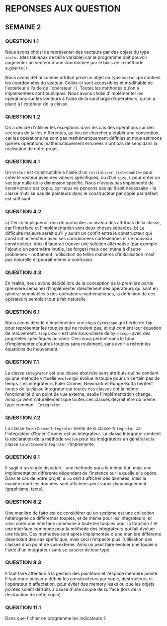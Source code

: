 # REPONSES AUX QUESTION

## SEMAINE 2

### QUESTION 1.1

Nous avons choisi de représenter des vecteurs par des objets 
du type `vector` (des tableaux de taille variable) car le 
programme doit pouvoir augmenter un vecteur d'une coordonnée 
par le biais de la méthode `augmente()`.

Nous avons défini comme attribut privé un objet du type `vector` 
qui contient les coordonnées du vecteur. Celles-ci sont accessibles 
et modifiable de l'extérieur a l'aide de l'opérateur `[]`. Toutes 
les méthodes qu'on a implementées sont publiques. Nous avons choisi 
d'implémenter les opérations sur les vecteurs à l'aide de la surcharge 
d'opérateurs, qu'on a placé à l'extérieur de la classe.

### QUESTION 1.2

On a décidé d'utiliser les exceptions dans les cas des opérations sur 
des vecteurs de tailles différentes, au lieu de chercher a établir une 
convention, car les opérations ne sont pas mathématiquement définies et 
nous estimons que les opérations mathématiquement erronées n'ont pas de sens
dans la réalisation de notre projet.

### QUESTION 4.1

Un `Vector` est constructible a l'aide d'un `initializer_list<double>`
pour créer le vecteur avec des valeurs spécifiques, ou d'un
`size_t` pour créer un vecteur nulle de la dimension spécifié.
Nous n'avons pas implementé de constructeur par copie, car nous ne
pensons pas qu'il soit nécessaire - la classe n'utilise pas de pointeurs 
donc le constructeur par copie par défaut est suffisant.

### QUESTION 4.2

a)  Ceci n'impliquerait rien de particulier au niveau des attributs de la
    classe, car l'interface et l'implémentation sont deux choses séparées.
b)  La difficulté majeure serait qu'il y aurait un conflit entre le constructeur
    qui construit un vecteur avec ses coordonnées cartésiennes et ce nouveau
    constructeur. Ainsi il faudrait trouver une solution altérnative
    (par exemple l'ajout d'un paramètre inutile, les forges) mais ceci mène à
    d'autre problèmes - nottament l'utilisation de telles manières
    d'initialisation n'est pas naturelle et pourait mener à confusion.


### QUESTION 4.3

En réalité, nous avons décidé lors de la conception de la première partie
(première semaine) d'implémenter directement des opérateurs qui sont en 
général semblables à des opérateurs mathématiques, la définition de ces 
opérateurs semblait tout à fait naturelle.

### QUESTION 6.1

Nous avons décidé d'implémenter une class `Gyroscope` qui hérite de `Top` pour
représenter les toupies qui ne roulent pas, et qui contient leur équation de
mouvement. `SimpleCone` est une sous-classe de `Gyroscope` avec des propriétés
spécifiques au cône. Ceci nous permet dans le futur d'implémenter d'autres
toupies sans roulement, sans avoir a réécrir les équations du mouvement.

### QUESTION 7.1

La classe `Integrator` est une classe abstraite sans attributs qui ne contient
qu'une méthode virtuelle `evolve` qui évolue la toupie pour un certain pas de
temps. Les intégrateurs Euler Cromer, Newmark et
Runge-Kutta héritent toutes de la classe Integrator car toutes ces classes ont
la même fonctionalité d'un point de vue externe, seulle l'implémentation change.
Ainsi ça vient naturellement que toutes ces classes devrait être du même type
commun - `Integrator`.

### QUESTION 7.2

La classe `EulerCromerIntegrator` hérite de la classe `Integrator` car l'intégrateur
d'Euler-Cromer est un intégrateur. La classe Integrator contient la déclaration
de la méthode `evolve` pour les intégrateurs en général et la classe
`EulerCromerIntegrator` l'implémente.

### QUESTION 8.1

Il sagit d'un single dispatch - une méthode qui a le même but, mais une
implémentation différente dépendant de l'instance sur la quelle elle opère.
Dans le cas de notre projet, `draw` sert à afficher des données, mais la
manière dont les données sont affichées peut varier dynamiquement (graphisme, texte).

### QUESTION 8.2

Une manière de faire est de considérer qu'un système est une collection hétérogène
de différentes toupies, et de même pour les intégrateurs, et ainsi créer une
interface commune à toute les toupies pour la fonction `f` et une interface
commune pour la méthode des intégrateurs qui fait évoluer une toupie. Ces
méthodes sont après implémentée d'une manière différente dépendant des cas spéficique,
mais ceci n'impacte plus l'utilisation des classes d'un point de vue externe.
Ainsi on peut faire évoluer une toupie à l'aide d'un intégrateur sans se soucier de
leur type.

### QUESTION 8.3

Il faut faire attention à la gestion des pointeurs et l'espace mémoire pointé.
Il faut donc penser à définir les constructeurs par copie, destructeurs et l'opérateur
d'affectation, pour éviter des memory leaks ou que les objets pointés soient
détruits à cause d'une coupie de surface (lors de la destruction de cette copie).

### QUESTION 11.1

Dans quel fichier on programme les indicateurs ?

